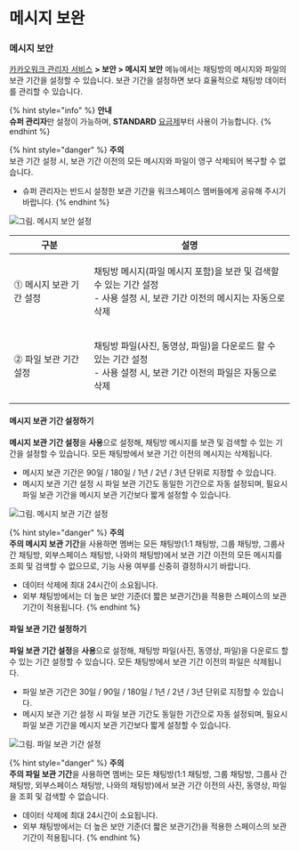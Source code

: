 # 메시지 보완

### 메시지 보안

[카카오워크 관리자 서비스](https://admin.kakaowork.com/) **> 보안 > 메시지 보안** 메뉴에서는 채팅방의 메시지와 파일의 보관 기간을 설정할 수 있습니다. 보관 기간을 설정하면 보다 효율적으로 채팅방 데이터를 관리할 수 있습니다.

{% hint style="info" %}
**안내**\
**슈퍼 관리자**만 설정이 가능하며, **STANDARD** [요금제](https://www.kakaowork.com/pricing)부터 사용이 가능합니다.
{% endhint %}

{% hint style="danger" %}
**주의**\
보관 기간 설정 시, 보관 기간 이전의 모든 메시지와 파일이 영구 삭제되어 복구할 수 없습니다.

* 슈퍼 관리자는 반드시 설정한 보관 기간을 워크스페이스 멤버들에게 공유해 주시기 바랍니다.
{% endhint %}

![그림. 메시지 보안 설정](https://s3-us-west-2.amazonaws.com/secure.notion-static.com/596eb064-5cf7-4e7e-8f6b-7e4d873ffdf1/%E1%84%86%E1%85%A6%E1%84%89%E1%85%B5%E1%84%8C%E1%85%B5\_%E1%84%87%E1%85%A9%E1%84%8B%E1%85%A1%E1%86%AB\_%E1%84%89%E1%85%A5%E1%86%AF%E1%84%8C%E1%85%A5%E1%86%BC.png)

| 구분             | 설명                                                                                  |
| -------------- | ----------------------------------------------------------------------------------- |
| ⓵ 메시지 보관 기간 설정 | <p>채팅방 메시지(파일 메시지 포함)을 보관 및 검색할 수 있는 기간 설정<br>- 사용 설정 시, 보관 기간 이전의 메시지는 자동으로 삭제</p> |
| ⓶ 파일 보관 기간 설정  | <p>채팅방 파일(사진, 동영상, 파일)을 다운로드 할 수 있는 기간 설정<br>- 사용 설정 시, 보관 기간 이전의 파일은 자동으로 삭제</p>   |

#### 메시지 보관 기간 설정하기

**메시지 보관 기간 설정**을 **사용**으로 설정해, 채팅방 메시지를 보관 및 검색할 수 있는 기간을 설정할 수 있습니다. 모든 채팅방에서 보관 기간 이전의 메시지는 삭제됩니다.

* 메시지 보관 기간은 90일 / 180일 / 1년 / 2년 / 3년 단위로 지정할 수 있습니다.
* 메시지 보관 기간 설정 시 파일 보관 기간도 동일한 기간으로 자동 설정되며, 필요시 파일 보관 기간을 메시지 보관 기간보다 짧게 설정할 수 있습니다.

![그림. 메시지 보관 기간 설정](https://s3-us-west-2.amazonaws.com/secure.notion-static.com/b9711d3d-43b2-463b-8eb2-194ce11ba583/%E1%84%86%E1%85%A6%E1%84%89%E1%85%B5%E1%84%8C%E1%85%B5\_%E1%84%87%E1%85%A9%E1%84%80%E1%85%AA%E1%86%AB\_%E1%84%80%E1%85%B5%E1%84%80%E1%85%A1%E1%86%AB\_%E1%84%89%E1%85%A5%E1%86%AF%E1%84%8C%E1%85%A5%E1%86%BC.png)

{% hint style="danger" %}
**주의**\
**주의 메시지 보관 기간**을 사용하면 멤버는 모든 채팅방(1:1 채팅방, 그룹 채팅방, 그룹사 간 채팅방, 외부스페이스 채팅방, 나와의 채팅방)에서 보관 기간 이전의 모든 메시지를 조회 및 검색할 수 없으므로, 기능 사용 여부를 신중히 결정하시기 바랍니다.

* 데이터 삭제에 최대 24시간이 소요됩니다.
* 외부 채팅방에서는 더 높은 보안 기준(더 짧은 보관기간)을 적용한 스페이스의 보관 기간이 적용됩니다.
{% endhint %}

#### 파일 보관 기간 설정하기

**파일 보관 기간 설정**을 **사용**으로 설정해, 채팅방 파일(사진, 동영상, 파일)을 다운로드 할 수 있는 기간 설정할 수 있습니다. 모든 채팅방에서 보관 기간 이전의 파일은 삭제됩니다.

* 파일 보관 기간은 30일 / 90일 / 180일 / 1년 / 2년 / 3년 단위로 지정할 수 있습니다.
* 메시지 보관 기간 설정 시 파일 보관 기간도 동일한 기간으로 자동 설정되며, 필요시 파일 보관 기간을 메시지 보관 기간보다 짧게 설정할 수 있습니다.

![그림. 파일 보관 기간 설정](https://s3-us-west-2.amazonaws.com/secure.notion-static.com/9057e997-13db-4fb8-b614-a511a03b0618/%E1%84%91%E1%85%A1%E1%84%8B%E1%85%B5%E1%86%AF\_%E1%84%87%E1%85%A9%E1%84%80%E1%85%AA%E1%86%AB\_%E1%84%80%E1%85%B5%E1%84%80%E1%85%A1%E1%86%AB\_%E1%84%89%E1%85%A5%E1%86%AF%E1%84%8C%E1%85%A5%E1%86%BC.png)

{% hint style="danger" %}
**주의**\
**주의 파일 보관 기간**을 사용하면 멤버는 모든 채팅방(1:1 채팅방, 그룹 채팅방, 그룹사 간 채팅방, 외부스페이스 채팅방, 나와의 채팅방)에서 보관 기간 이전의 사진, 동영상, 파일을 조회 및 검색할 수 없습니다.

* 데이터 삭제에 최대 24시간이 소요됩니다.
* 외부 채팅방에서는 더 높은 보안 기준(더 짧은 보관기간)을 적용한 스페이스의 보관 기간이 적용됩니다.
{% endhint %}
